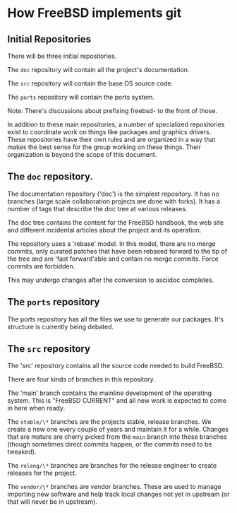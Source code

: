 # How FreeBSD implements git

## Initial Repositories

There will be three initial repositories.

The `doc` repository will contain all the project's documentation.

The `src` repository will contain the base OS source code.

The `ports` repository will contain the ports system.

Note: There's discussions about prefixing freebsd- to the front of those.

In addition to these main repositories, a number of specialized
repositories exist to coordinate work on things like packages and
graphics drivers. These repositories have their own rules and are
organized in a way that makes the best sense for the group working on
these things. Their organization is beyond the scope of this document.

## The `doc` repository.

The documentation repository ('doc') is the simplest repository. It has
no branches (large scale collaboration projects are done with
forks). It has a number of tags that describe the doc tree at various
releases.

The doc tree contains the content for the FreeBSD handbook, the web
site and different incidental articles about the project and its
operation.

The repository uses a 'rebase' model. In this model, there are no
merge commits, only curated patches that have been rebased forward to
the tip of the tree and are 'fast forward'able and contain no merge
commits. Force commits are forbidden.

This may undergo changes after the conversion to asciidoc completes.

## The `ports` repository

The ports repository has all the files we use to generate our
packages. It's structure is currently being debated.

## The `src` repository

The 'src' repository contains all the source code needed to build
FreeBSD.

There are four kinds of branches in this repository.

The 'main' branch contains the mainline development of the operating
system. This is "FreeBSD CURRENT" and all new work is expected to come
in here when ready.

The `stable/\*` branches are the projects stable, release branches. We
create a new one every couple of years and maintain it for a
while. Changes that are mature are cherry picked from the `main`
branch into these branches (though sometimes direct commits happen, or
the commits need to be tweaked).

The `releng/\*` branches are branches for the release engineer to
create releases for the project.

The `vendor/\*` branches are vendor branches. These are used to manage
importing new software and help track local changes not yet in
upstream (or that will never be in upstream).

